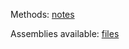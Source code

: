 Methods: [notes](https://hackmd.io/KYYwRgzMAc0AwFoCsIBMBDBAWAZnCCYWuCIEAnOlhElsMeUA?view)

Assemblies available: [files](https://osf.io/zjv86/)
